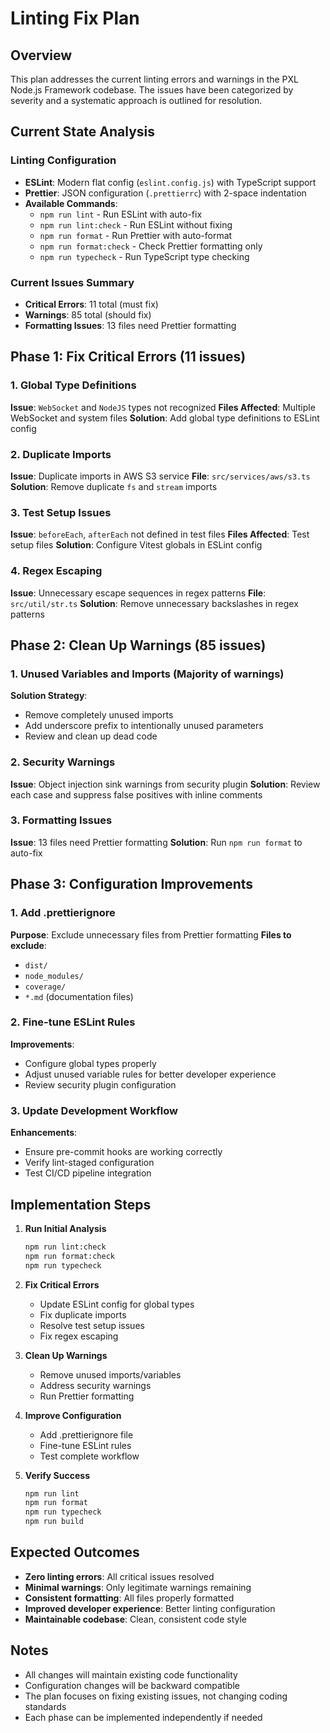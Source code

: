 # Linting Fix Plan

## Overview

This plan addresses the current linting errors and warnings in the PXL Node.js Framework codebase. The issues have been categorized by severity and a systematic approach is outlined for resolution.

## Current State Analysis

### Linting Configuration

- **ESLint**: Modern flat config (`eslint.config.js`) with TypeScript support
- **Prettier**: JSON configuration (`.prettierrc`) with 2-space indentation
- **Available Commands**:
  - `npm run lint` - Run ESLint with auto-fix
  - `npm run lint:check` - Run ESLint without fixing
  - `npm run format` - Run Prettier with auto-format
  - `npm run format:check` - Check Prettier formatting only
  - `npm run typecheck` - Run TypeScript type checking

### Current Issues Summary

- **Critical Errors**: 11 total (must fix)
- **Warnings**: 85 total (should fix)
- **Formatting Issues**: 13 files need Prettier formatting

## Phase 1: Fix Critical Errors (11 issues)

### 1. Global Type Definitions

**Issue**: `WebSocket` and `NodeJS` types not recognized
**Files Affected**: Multiple WebSocket and system files
**Solution**: Add global type definitions to ESLint config

### 2. Duplicate Imports

**Issue**: Duplicate imports in AWS S3 service
**File**: `src/services/aws/s3.ts`
**Solution**: Remove duplicate `fs` and `stream` imports

### 3. Test Setup Issues

**Issue**: `beforeEach`, `afterEach` not defined in test files
**Files Affected**: Test setup files
**Solution**: Configure Vitest globals in ESLint config

### 4. Regex Escaping

**Issue**: Unnecessary escape sequences in regex patterns
**File**: `src/util/str.ts`
**Solution**: Remove unnecessary backslashes in regex patterns

## Phase 2: Clean Up Warnings (85 issues)

### 1. Unused Variables and Imports (Majority of warnings)

**Solution Strategy**:

- Remove completely unused imports
- Add underscore prefix to intentionally unused parameters
- Review and clean up dead code

### 2. Security Warnings

**Issue**: Object injection sink warnings from security plugin
**Solution**: Review each case and suppress false positives with inline comments

### 3. Formatting Issues

**Issue**: 13 files need Prettier formatting
**Solution**: Run `npm run format` to auto-fix

## Phase 3: Configuration Improvements

### 1. Add .prettierignore

**Purpose**: Exclude unnecessary files from Prettier formatting
**Files to exclude**:

- `dist/`
- `node_modules/`
- `coverage/`
- `*.md` (documentation files)

### 2. Fine-tune ESLint Rules

**Improvements**:

- Configure global types properly
- Adjust unused variable rules for better developer experience
- Review security plugin configuration

### 3. Update Development Workflow

**Enhancements**:

- Ensure pre-commit hooks are working correctly
- Verify lint-staged configuration
- Test CI/CD pipeline integration

## Implementation Steps

1. **Run Initial Analysis**

   ```bash
   npm run lint:check
   npm run format:check
   npm run typecheck
   ```

2. **Fix Critical Errors**
   - Update ESLint config for global types
   - Fix duplicate imports
   - Resolve test setup issues
   - Fix regex escaping

3. **Clean Up Warnings**
   - Remove unused imports/variables
   - Address security warnings
   - Run Prettier formatting

4. **Improve Configuration**
   - Add .prettierignore file
   - Fine-tune ESLint rules
   - Test complete workflow

5. **Verify Success**
   ```bash
   npm run lint
   npm run format
   npm run typecheck
   npm run build
   ```

## Expected Outcomes

- **Zero linting errors**: All critical issues resolved
- **Minimal warnings**: Only legitimate warnings remaining
- **Consistent formatting**: All files properly formatted
- **Improved developer experience**: Better linting configuration
- **Maintainable codebase**: Clean, consistent code style

## Notes

- All changes will maintain existing code functionality
- Configuration changes will be backward compatible
- The plan focuses on fixing existing issues, not changing coding standards
- Each phase can be implemented independently if needed
